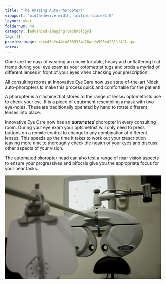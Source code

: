 ```yaml
---
title: "The Amazing Auto-Phoropter!"
viewport: 'width=device-width, initial-scale=1.0'
layout: what
foldernum: 44
category: [advanced-imaging-technology]
tag: []
preview-image: ee4e43c2e44fa8335334d76acda595c42011f491.jpg
intro: 
---
```


<div class="employee-heading">
<p>Gone are the days of wearing an uncomfortable, heavy and unflattering trial frame during your eye exam as your optometrist tugs and prods a myriad of different lenses in front of your eyes when checking your prescription!</p><p>All consulting rooms at Innovative Eye Care now use state-of-the-art Nidek auto-phoropters to make this process quick and comfortable for the patient!</p>
</div>

A phoropter is a machine that stores all the range of lenses optometrists use to check your eye. It is a piece of equipment resembling a mask with two eye-holes. These are traditionally operated by hand to rotate different lenses into place.

Innovative Eye Care now has an **_automated_** phoropter in every consulting room. During your eye exam your optometrist will only need to press buttons on a remote control to change to any combination of different lenses. This speeds up the time it takes to work out your prescription leaving more time to thoroughly check the health of your eyes and discuss other aspects of your vision.

The automated phoropter head can also test a range of near vision aspects to ensure your progressives and bifocals give you the appropriate focus for your near tasks.

![](30e99791d9ccd11df11a37f9446fdee439391556.jpg)
